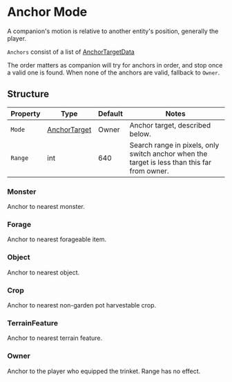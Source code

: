 # Anchor Mode

A companion's motion is relative to another entity's position, generally the player.

`Anchors` consist of a list of [AnchorTargetData](~/api/TrinketTinker.Models.AnchorTargetData.yml)

The order matters as companion will try for anchors in order, and stop once a valid one is found.
When none of the anchors are valid, fallback to `Owner`.

## Structure

| Property | Type | Default | Notes |
| -------- | ---- | ------- | ----- |
| `Mode` | [AnchorTarget](~/api/TrinketTinker.Models.AnchorTarget.yml) | Owner | Anchor target, described below. |
| `Range` | int | 640 | Search range in pixels, only switch anchor when the target is less than this far from owner. |

### Monster

Anchor to nearest monster.

### Forage

Anchor to nearest forageable item.

### Object

Anchor to nearest object.

### Crop

Anchor to nearest non-garden pot harvestable crop.

### TerrainFeature

Anchor to nearest terrain feature.

### Owner

Anchor to the player who equipped the trinket. Range has no effect.
